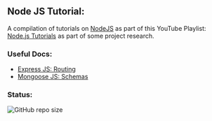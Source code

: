 ## Node JS Tutorial:

A compilation of tutorials on [NodeJS](https://nodejs.org/en/) as part of this YouTube Playlist: [Node.js Tutorials](https://www.youtube.com/playlist?list=PL0Zuz27SZ-6PFkIxaJ6Xx_X46avTM1aYw) as part of some project research.

### Useful Docs:

- [Express JS: Routing](https://expressjs.com/en/guide/routing.html)
- [Mongoose JS: Schemas](https://mongoosejs.com/docs/guide.html)

### Status:

![GitHub repo size](https://img.shields.io/github/repo-size/ADolbyB/node-js-tutorial?label=Repo%20Size&logo=github)